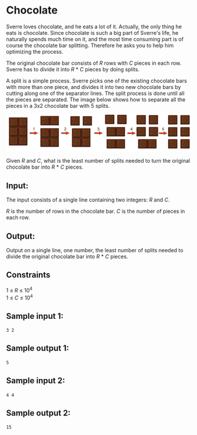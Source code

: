 # Chocolate
Sverre loves chocolate, and he eats a lot of it. 
Actually, the only thing he eats is chocolate.
Since chocolate is such a big
part of Sverre's life, he naturally spends much time on it, and the most time
consuming part is of course the chocolate bar splitting.
Therefore he asks you to help him optimizing the process.

The original chocolate bar consists of _R_ rows with _C_ pieces in each row.
Sverre has to divide it into _R_ * _C_ pieces by doing splits. 

A split is a simple process.
Sverre picks one of the existing chocolate bars
with more than one piece, and divides it into two new chocolate bars by cutting
along one of the separator lines. 
The split process is done until all the pieces are separated.
The image below  shows how to separate all the pieces in a 3x2 chocolate bar with 5 splits.

![](../images/chocolate.png)

Given _R_ and _C_, what is the least number of splits needed to turn the
original chocolate bar into _R_ * _C_ pieces.


## Input:
The input consists of a single line containing two integers: _R_ and _C_.

_R_ is the number of rows in the chocolate bar.
_C_ is the number of pieces in each row.

## Output:
Output on a single line, one number, the least number of splits needed to divide the original chocolate bar into _R_ * _C_ pieces.

## Constraints
1 &le; _R_ &le; 10<sup>4</sup>  
1 &le; _C_ &le; 10<sup>4</sup>

## Sample input 1:
```
3 2
```

## Sample output 1:
```
5
```


## Sample input 2:
```
4 4
```

## Sample output 2:
```
15
```
